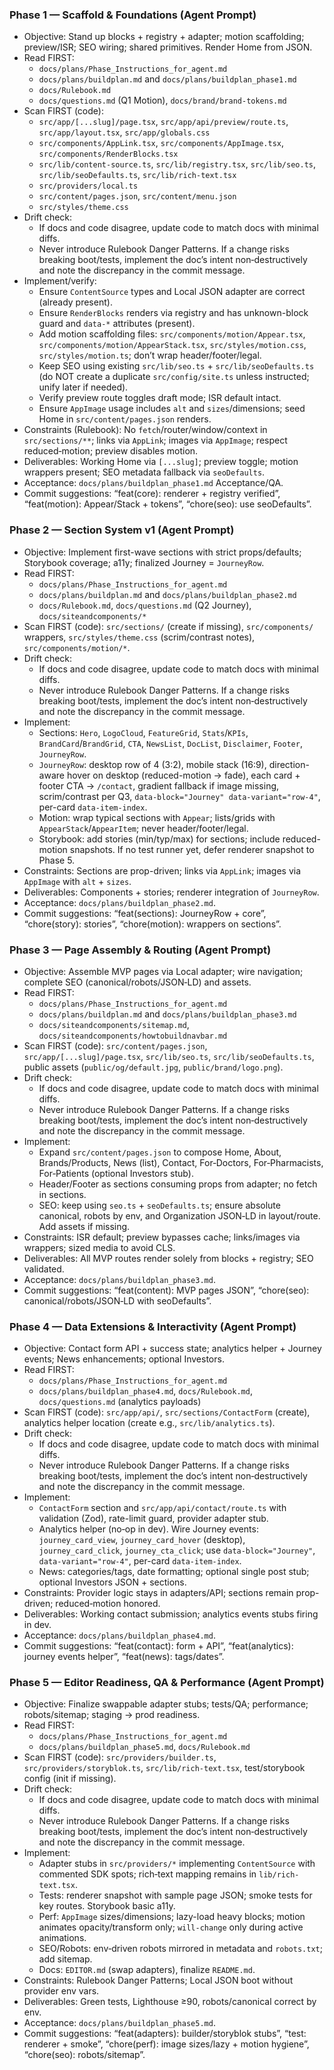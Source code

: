 ### Phase 1 — Scaffold & Foundations (Agent Prompt)
- Objective: Stand up blocks + registry + adapter; motion scaffolding; preview/ISR; SEO wiring; shared primitives. Render Home from JSON.
- Read FIRST:
  - `docs/plans/Phase_Instructions_for_agent.md`
  - `docs/plans/buildplan.md` and `docs/plans/buildplan_phase1.md`
  - `docs/Rulebook.md`
  - `docs/questions.md` (Q1 Motion), `docs/brand/brand-tokens.md`
- Scan FIRST (code):
  - `src/app/[...slug]/page.tsx`, `src/app/api/preview/route.ts`, `src/app/layout.tsx`, `src/app/globals.css`
  - `src/components/AppLink.tsx`, `src/components/AppImage.tsx`, `src/components/RenderBlocks.tsx`
  - `src/lib/content-source.ts`, `src/lib/registry.tsx`, `src/lib/seo.ts`, `src/lib/seoDefaults.ts`, `src/lib/rich-text.tsx`
  - `src/providers/local.ts`
  - `src/content/pages.json`, `src/content/menu.json`
  - `src/styles/theme.css`
- Drift check:
  - If docs and code disagree, update code to match docs with minimal diffs.
  - Never introduce Rulebook Danger Patterns. If a change risks breaking boot/tests, implement the doc’s intent non‑destructively and note the discrepancy in the commit message.
- Implement/verify:
  - Ensure `ContentSource` types and Local JSON adapter are correct (already present).
  - Ensure `RenderBlocks` renders via registry and has unknown-block guard and `data-*` attributes (present).
  - Add motion scaffolding files: `src/components/motion/Appear.tsx`, `src/components/motion/AppearStack.tsx`, `src/styles/motion.css`, `src/styles/motion.ts`; don’t wrap header/footer/legal.
  - Keep SEO using existing `src/lib/seo.ts` + `src/lib/seoDefaults.ts` (do NOT create a duplicate `src/config/site.ts` unless instructed; unify later if needed).
  - Verify preview route toggles draft mode; ISR default intact.
  - Ensure `AppImage` usage includes `alt` and `sizes`/dimensions; seed Home in `src/content/pages.json` renders.
- Constraints (Rulebook): No `fetch`/router/window/context in `src/sections/**`; links via `AppLink`; images via `AppImage`; respect reduced‑motion; preview disables motion.
- Deliverables: Working Home via `[...slug]`; preview toggle; motion wrappers present; SEO metadata fallback via `seoDefaults`.
- Acceptance: `docs/plans/buildplan_phase1.md` Acceptance/QA.
- Commit suggestions: “feat(core): renderer + registry verified”, “feat(motion): Appear/Stack + tokens”, “chore(seo): use seoDefaults”.

### Phase 2 — Section System v1 (Agent Prompt)
- Objective: Implement first-wave sections with strict props/defaults; Storybook coverage; a11y; finalized Journey = `JourneyRow`.
- Read FIRST:
  - `docs/plans/Phase_Instructions_for_agent.md`
  - `docs/plans/buildplan.md` and `docs/plans/buildplan_phase2.md`
  - `docs/Rulebook.md`, `docs/questions.md` (Q2 Journey), `docs/siteandcomponents/*`
- Scan FIRST (code): `src/sections/` (create if missing), `src/components/` wrappers, `src/styles/theme.css` (scrim/contrast notes), `src/components/motion/*`.
- Drift check:
  - If docs and code disagree, update code to match docs with minimal diffs.
  - Never introduce Rulebook Danger Patterns. If a change risks breaking boot/tests, implement the doc’s intent non‑destructively and note the discrepancy in the commit message.
- Implement:
  - Sections: `Hero`, `LogoCloud`, `FeatureGrid`, `Stats`/`KPIs`, `BrandCard`/`BrandGrid`, `CTA`, `NewsList`, `DocList`, `Disclaimer`, `Footer`, `JourneyRow`.
  - `JourneyRow`: desktop row of 4 (3:2), mobile stack (16:9), direction-aware hover on desktop (reduced-motion → fade), each card + footer CTA → `/contact`, gradient fallback if image missing, scrim/contrast per Q3, `data-block="Journey" data-variant="row-4"`, per-card `data-item-index`.
  - Motion: wrap typical sections with `Appear`; lists/grids with `AppearStack`/`AppearItem`; never header/footer/legal.
  - Storybook: add stories (min/typ/max) for sections; include reduced-motion snapshots. If no test runner yet, defer renderer snapshot to Phase 5.
- Constraints: Sections are prop-driven; links via `AppLink`; images via `AppImage` with `alt` + `sizes`.
- Deliverables: Components + stories; renderer integration of `JourneyRow`.
- Acceptance: `docs/plans/buildplan_phase2.md`.
- Commit suggestions: “feat(sections): JourneyRow + core”, “chore(story): stories”, “chore(motion): wrappers on sections”.

### Phase 3 — Page Assembly & Routing (Agent Prompt)
- Objective: Assemble MVP pages via Local adapter; wire navigation; complete SEO (canonical/robots/JSON‑LD) and assets.
- Read FIRST:
  - `docs/plans/Phase_Instructions_for_agent.md`
  - `docs/plans/buildplan.md` and `docs/plans/buildplan_phase3.md`
  - `docs/siteandcomponents/sitemap.md`, `docs/siteandcomponents/howtobuildnavbar.md`
- Scan FIRST (code): `src/content/pages.json`, `src/app/[...slug]/page.tsx`, `src/lib/seo.ts`, `src/lib/seoDefaults.ts`, public assets (`public/og/default.jpg`, `public/brand/logo.png`).
- Drift check:
  - If docs and code disagree, update code to match docs with minimal diffs.
  - Never introduce Rulebook Danger Patterns. If a change risks breaking boot/tests, implement the doc’s intent non‑destructively and note the discrepancy in the commit message.
- Implement:
  - Expand `src/content/pages.json` to compose Home, About, Brands/Products, News (list), Contact, For‑Doctors, For‑Pharmacists, For‑Patients (optional Investors stub).
  - Header/Footer as sections consuming props from adapter; no fetch in sections.
  - SEO: keep using `seo.ts` + `seoDefaults.ts`; ensure absolute canonical, robots by env, and Organization JSON‑LD in layout/route. Add assets if missing.
- Constraints: ISR default; preview bypasses cache; links/images via wrappers; sized media to avoid CLS.
- Deliverables: All MVP routes render solely from blocks + registry; SEO validated.
- Acceptance: `docs/plans/buildplan_phase3.md`.
- Commit suggestions: “feat(content): MVP pages JSON”, “chore(seo): canonical/robots/JSON‑LD with seoDefaults”.

### Phase 4 — Data Extensions & Interactivity (Agent Prompt)
- Objective: Contact form API + success state; analytics helper + Journey events; News enhancements; optional Investors.
- Read FIRST:
  - `docs/plans/Phase_Instructions_for_agent.md`
  - `docs/plans/buildplan_phase4.md`, `docs/Rulebook.md`, `docs/questions.md` (analytics payloads)
- Scan FIRST (code): `src/app/api/`, `src/sections/ContactForm` (create), analytics helper location (create e.g., `src/lib/analytics.ts`).
- Drift check:
  - If docs and code disagree, update code to match docs with minimal diffs.
  - Never introduce Rulebook Danger Patterns. If a change risks breaking boot/tests, implement the doc’s intent non‑destructively and note the discrepancy in the commit message.
- Implement:
  - `ContactForm` section and `src/app/api/contact/route.ts` with validation (Zod), rate-limit guard, provider adapter stub.
  - Analytics helper (no‑op in dev). Wire Journey events: `journey_card_view`, `journey_card_hover` (desktop), `journey_card_click`, `journey_cta_click`; use `data-block="Journey"`, `data-variant="row-4"`, per-card `data-item-index`.
  - News: categories/tags, date formatting; optional single post stub; optional Investors JSON + sections.
- Constraints: Provider logic stays in adapters/API; sections remain prop-driven; reduced‑motion honored.
- Deliverables: Working contact submission; analytics events stubs firing in dev.
- Acceptance: `docs/plans/buildplan_phase4.md`.
- Commit suggestions: “feat(contact): form + API”, “feat(analytics): journey events helper”, “feat(news): tags/dates”.

### Phase 5 — Editor Readiness, QA & Performance (Agent Prompt)
- Objective: Finalize swappable adapter stubs; tests/QA; performance; robots/sitemap; staging → prod readiness.
- Read FIRST:
  - `docs/plans/Phase_Instructions_for_agent.md`
  - `docs/plans/buildplan_phase5.md`, `docs/Rulebook.md`
- Scan FIRST (code): `src/providers/builder.ts`, `src/providers/storyblok.ts`, `src/lib/rich-text.tsx`, test/storybook config (init if missing).
- Drift check:
  - If docs and code disagree, update code to match docs with minimal diffs.
  - Never introduce Rulebook Danger Patterns. If a change risks breaking boot/tests, implement the doc’s intent non‑destructively and note the discrepancy in the commit message.
- Implement:
  - Adapter stubs in `src/providers/*` implementing `ContentSource` with commented SDK spots; rich‑text mapping remains in `lib/rich-text.tsx`.
  - Tests: renderer snapshot with sample page JSON; smoke tests for key routes. Storybook basic a11y.
  - Perf: `AppImage` sizes/dimensions; lazy-load heavy blocks; motion animates opacity/transform only; `will-change` only during active animations.
  - SEO/Robots: env‑driven robots mirrored in metadata and `robots.txt`; add sitemap.
  - Docs: `EDITOR.md` (swap adapters), finalize `README.md`.
- Constraints: Rulebook Danger Patterns; Local JSON boot without provider env vars.
- Deliverables: Green tests, Lighthouse ≥90, robots/canonical correct by env.
- Acceptance: `docs/plans/buildplan_phase5.md`.
- Commit suggestions: “feat(adapters): builder/storyblok stubs”, “test: renderer + smoke”, “chore(perf): image sizes/lazy + motion hygiene”, “chore(seo): robots/sitemap”.